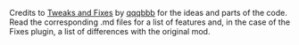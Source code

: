 Credits to [Tweaks and Fixes](https://github.com/qqqbbb/Tweaks-and-Fixes) by [qqqbbb](https://github.com/qqqbbb) for the ideas and parts of the code. Read the corresponding .md files for a list of features and, in the case of the Fixes plugin, a list of differences with the original mod.
